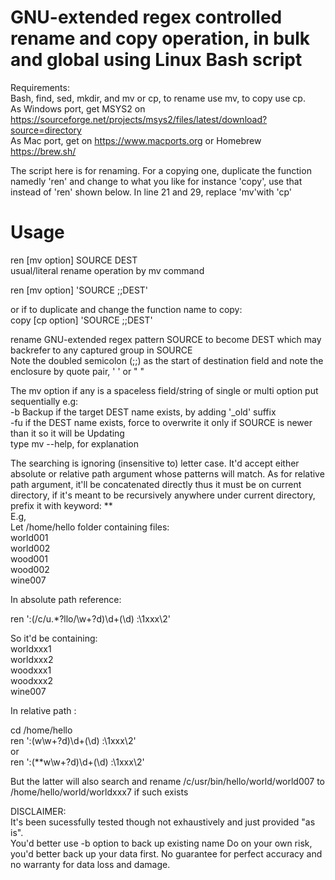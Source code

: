 # GNU-extended regex controlled rename and copy operation, in bulk and global using Linux Bash script  
Requirements:  
Bash, find, sed, mkdir, and mv or cp, to rename use mv, to copy use cp.  
As Windows port, get MSYS2 on https://sourceforge.net/projects/msys2/files/latest/download?source=directory  
As Mac port, get on https://www.macports.org or Homebrew https://brew.sh/  
  

The script here is for renaming. For a copying one, duplicate the function namedly 'ren' and change to what you like for instance 'copy', use that instead of 'ren' shown below. In line 21 and 29, replace 'mv'with 'cp'  

# Usage  
ren [mv option] SOURCE DEST  
usual/literal rename operation by mv command

ren [mv option] 'SOURCE  ;;DEST'  

or if to duplicate and change the function name to copy:  
copy [cp option] 'SOURCE  ;;DEST'  

rename GNU-extended regex pattern SOURCE to become DEST which may backrefer to any captured group in SOURCE  
Note the doubled semicolon (;;) as the start of destination field and note the enclosure by quote pair, ' ' or " "  

The mv option if any is a spaceless field/string of single or multi option put sequentially e.g:  
-b Backup if the target DEST name exists, by adding '_old' suffix  
-fu if the DEST name exists, force to overwrite it only if SOURCE is newer than it so it will be Updating  
type mv --help, for explanation  

The searching is ignoring (insensitive to) letter case. It'd accept either absolute or relative path argument whose patterns will match. As for relative path argument, it'll be concatenated directly thus it must be on current directory, if it's meant to be recursively anywhere under current directory, prefix it with keyword: **  
E.g,  
Let /home/hello folder containing files:  
world001  
world002  
wood001  
wood002  
wine007  

In absolute path reference:  

ren ':(/c/u.*?llo/\w+?d)\d+(\d) :\1xxx\2'  

So it'd be containing:  
worldxxx1  
worldxxx2   
woodxxx1  
woodxxx2  
wine007  

In relative path :  

cd /home/hello  
ren ':(w\w+?d)\d+(\d) :\1xxx\2'  
  or  
ren ':(**w\w+?d)\d+(\d) :\1xxx\2'  

But the latter will also search and rename /c/usr/bin/hello/world/world007 to /home/hello/world/worldxxx7  if such exists   

DISCLAIMER:  
It's been sucessfully tested though not exhaustively and just provided "as is".   
You'd better use -b option to back up existing name
Do on your own risk, you'd better back up your data first. No guarantee for perfect accuracy and no warranty for data loss and damage.

